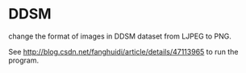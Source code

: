 # DDSM
change the format of images in DDSM dataset from LJPEG to PNG.

See http://blog.csdn.net/fanghuidi/article/details/47113965 to run the program.
